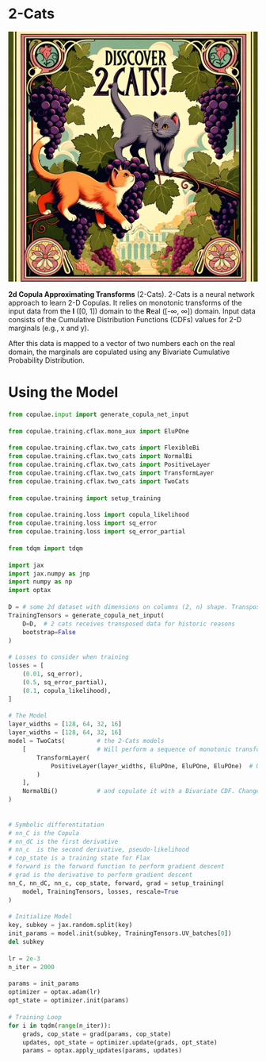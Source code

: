# 2-Cats

![](2cats.webp)

**2d Copula Approximating Transforms** (2-Cats). 2-Cats is a neural network
approach to learn 2-D Copulas. It relies on monotonic transforms of the input data from the
**I** (\[0, 1\]) domain to the **R**eal (\[-∞, ∞\]) domain. Input data consists of the
Cumulative Distribution Functions (CDFs) values for 2-D marginals (e.g., x and y).

After this data is mapped to a vector of two numbers each on the real domain, the
marginals are copulated using any Bivariate Cumulative Probability Distribution.

# Using the Model

```python
from copulae.input import generate_copula_net_input

from copulae.training.cflax.mono_aux import EluPOne

from copulae.training.cflax.two_cats import FlexibleBi
from copulae.training.cflax.two_cats import NormalBi
from copulae.training.cflax.two_cats import PositiveLayer
from copulae.training.cflax.two_cats import TransformLayer
from copulae.training.cflax.two_cats import TwoCats

from copulae.training import setup_training

from copulae.training.loss import copula_likelihood
from copulae.training.loss import sq_error
from copulae.training.loss import sq_error_partial
     
from tdqm import tdqm

import jax
import jax.numpy as jnp
import numpy as np
import optax

D = # some 2d dataset with dimensions on columns (2, n) shape. Transpose a (n, 2) data.
TrainingTensors = generate_copula_net_input(
    D=D,  # 2 cats receives transposed data for historic reasons
    bootstrap=False
)

# Losses to consider when training
losses = [
    (0.01, sq_error),
    (0.5, sq_error_partial),
    (0.1, copula_likelihood),
]

# The Model
layer_widths = [128, 64, 32, 16]
layer_widths = [128, 64, 32, 16]
model = TwoCats(         # the 2-Cats models
    [                    # Will perform a sequence of monotonic transforms, usually one
        TransformLayer(
            PositiveLayer(layer_widths, EluPOne, EluPOne, EluPOne)  # Using a NN that outputs Positive Numbers
        )
    ],
    NormalBi()           # and copulate it with a Bivariate CDF. Change to FlexibleBi for the Bivariate Logistic.
)


# Symbolic differentitation
# nn_C is the Copula
# nn_dC is the first derivative
# nn_c  is the second derivative, pseudo-likelihood
# cop_state is a training state for Flax
# forward is the forward function to perform gradient descent
# grad is the derivative to perform gradient descent
nn_C, nn_dC, nn_c, cop_state, forward, grad = setup_training(
    model, TrainingTensors, losses, rescale=True
)

# Initialize Model
key, subkey = jax.random.split(key)
init_params = model.init(subkey, TrainingTensors.UV_batches[0])
del subkey

lr = 2e-3
n_iter = 2000

params = init_params
optimizer = optax.adam(lr)
opt_state = optimizer.init(params)

# Training Loop
for i in tqdm(range(n_iter)):
    grads, cop_state = grad(params, cop_state)
    updates, opt_state = optimizer.update(grads, opt_state)
    params = optax.apply_updates(params, updates)
```
